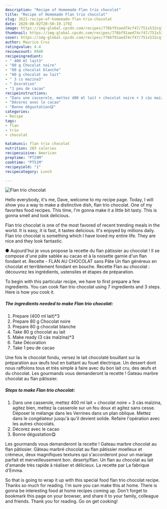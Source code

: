 ```yaml
---
description: "Recipe of Homemade Flan trio chocolat"
title: "Recipe of Homemade Flan trio chocolat"
slug: 3621-recipe-of-homemade-flan-trio-chocolat
date: 2020-08-02T20:50:19.179Z
image: https://img-global.cpcdn.com/recipes/776bf91aed74cf47/751x532cq70/flan-trio-chocolat-photo-principale-de-la-recette.jpg
thumbnail: https://img-global.cpcdn.com/recipes/776bf91aed74cf47/751x532cq70/flan-trio-chocolat-photo-principale-de-la-recette.jpg
cover: https://img-global.cpcdn.com/recipes/776bf91aed74cf47/751x532cq70/flan-trio-chocolat-photo-principale-de-la-recette.jpg
author: Maurice Cruz
ratingvalue: 4.4
reviewcount: 8940
recipeingredient:
- " 400 ml lait3"
- "80 g Chocolat noire"
- "80 g chocolat blanche"
- "80 g chocolat au lait"
- " 3 cs mazina3"
- " Dcoration"
- "1 peu de cacao"
recipeinstructions:
- "Dans une casserole, mettez 400 ml lait + chocolat noire + 3 càs maïzina, agitez bien, mettez la casserole sur un feu doux et agitez sans cesse. Déposer le mélange dans les Verrines dans un plan oblique. Mettez dans le congélateur jusqu&#39;à qu&#39;il devient solide. Refaire l&#39;opération avec les autres chocolats."
- "Décorez avec le cacao"
- "Bonne dégustation😋"
categories:
- Recipe
tags:
- flan
- trio
- chocolat

katakunci: flan trio chocolat 
nutrition: 203 calories
recipecuisine: American
preptime: "PT29M"
cooktime: "PT51M"
recipeyield: "1"
recipecategory: Lunch

---
```



![Flan trio chocolat](https://img-global.cpcdn.com/recipes/776bf91aed74cf47/751x532cq70/flan-trio-chocolat-photo-principale-de-la-recette.jpg)

Hello everybody, it's me, Dave, welcome to my recipe page. Today, I will show you a way to make a distinctive dish, flan trio chocolat. One of my favorites food recipes. This time, I'm gonna make it a little bit tasty. This is gonna smell and look delicious.

Flan trio chocolat is one of the most favored of recent trending meals in the world. It is easy, it is fast, it tastes delicious. It's enjoyed by millions daily. Flan trio chocolat is something which I have loved my entire life. They are nice and they look fantastic.

● Aujourd&#39;hui je vous propose la recette du flan pâtissier au chocolat ! Il se compose d&#39;une pâte sablée au cacao et à la noisette garnie d&#39;un flan fondant et. Recette - FLAN AU CHOCOLAT sans Pâte Un flan généreux en chocolat et terriblement fondant en bouche. Recette Flan au chocolat : découvrez les ingrédients, ustensiles et étapes de préparation.


To begin with this particular recipe, we have to first prepare a few ingredients. You can cook flan trio chocolat using 7 ingredients and 3 steps. Here is how you cook it.

<!--inarticleads1-->

##### The ingredients needed to make Flan trio chocolat:

1. Prepare  (400 ml lait)*3
1. Prepare 80 g Chocolat noire
1. Prepare 80 g chocolat blanche
1. Take 80 g chocolat au lait
1. Make ready  (3 càs maïzina)*3
1. Take  Décoration
1. Take 1 peu de cacao


Une fois le chocolat fondu, versez le lait chocolaté bouillant sur la préparation aux œufs tout en battant au fouet électrique. Un dessert dont nous raffolons tous et très simple à faire avec du bon lait cru, des œufs et du chocolat. Les gourmands vous demanderont la recette ! Gateau marbre chocolat au flan pâtissier. 

<!--inarticleads2-->

##### Steps to make Flan trio chocolat:

1. Dans une casserole, mettez 400 ml lait + chocolat noire + 3 càs maïzina, agitez bien, mettez la casserole sur un feu doux et agitez sans cesse. Déposer le mélange dans les Verrines dans un plan oblique. Mettez dans le congélateur jusqu&#39;à qu&#39;il devient solide. Refaire l&#39;opération avec les autres chocolats.
1. Décorez avec le cacao
1. Bonne dégustation😋


Les gourmands vous demanderont la recette ! Gateau marbre chocolat au flan pâtissier. Gâteau marbré chocolat au flan pâtissier moelleux et crémeux, deux magnifiques textures qui s&#39;accorderont pour un mariage parfait et merveilleusement bon. deserty/flan. Un flan au chocolat au lait d&#39;amande très rapide à réaliser et délicieux. La recette par La fabrique d&#39;Emma. 

So that is going to wrap it up with this special food flan trio chocolat recipe. Thanks so much for reading. I'm sure you can make this at home. There is gonna be interesting food at home recipes coming up. Don't forget to bookmark this page on your browser, and share it to your family, colleague and friends. Thank you for reading. Go on get cooking!

